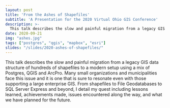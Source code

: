 ```yaml
---
layout: post
title: 'From the Ashes of Shapefiles'
subtitle: 'A Presentation for the 2020 Virtual Ohio GIS Conference'
description: >-
  This talk describes the slow and painful migration from a legacy GIS data structure of hundreds of shapefiles to a modern setup using a mix of Postgres, QGIS and ArcPro. Many small organizations and municipalities face this issue and it is one that is sure to resonate even with those supporting a large enterprise GIS. From shapefiles to File Geodatabases to SQL Server Express and beyond, I will detail my quest including lessons learned, achievements made, issues encountered along the way, and what we have planned for the future.
date: 2020-09-21
img: "ashes.jpg"
tags: ["postgres", "qgis", "mapbox", "esri"]
slides: "/slides/2020-ashes-of-shapefiles/"
---
```



This talk describes the slow and painful migration from a legacy GIS data structure of hundreds of shapefiles to a modern setup using a mix of Postgres, QGIS and ArcPro. Many small organizations and municipalities face this issue and it is one that is sure to resonate even with those supporting a large enterprise GIS. From shapefiles to File Geodatabases to SQL Server Express and beyond, I detail my quest including lessons learned, achievements made, issues encountered along the way, and what we have planned for the future.
